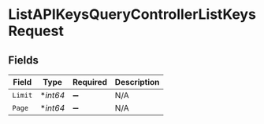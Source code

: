 # ListAPIKeysQueryControllerListKeysRequest


## Fields

| Field              | Type               | Required           | Description        |
| ------------------ | ------------------ | ------------------ | ------------------ |
| `Limit`            | **int64*           | :heavy_minus_sign: | N/A                |
| `Page`             | **int64*           | :heavy_minus_sign: | N/A                |